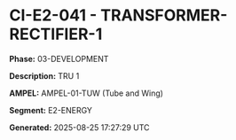# CI-E2-041 - TRANSFORMER-RECTIFIER-1

**Phase:** 03-DEVELOPMENT

**Description:** TRU 1

**AMPEL:** AMPEL-01-TUW (Tube and Wing)

**Segment:** E2-ENERGY

**Generated:** 2025-08-25 17:27:29 UTC
